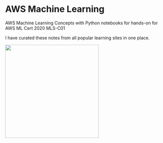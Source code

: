 # AWS Machine Learning
AWS Machine Learning Concepts with Python notebooks for hands-on for AWS ML Cert 2020 MLS-C01

I have curated these notes from all popular learning sites in one place.

<img src="https://www.google.com/url?sa=i&url=https%3A%2F%2Faws.amazon.com%2Fblogs%2Fapn%2Fintroducing-aws-machine-learning-competency%2F&psig=AOvVaw1EKRKYtsGSh-EqlSwNO9Sx&ust=1586371471260000&source=images&cd=vfe&ved=0CAIQjRxqFwoTCIChysD81ugCFQAAAAAdAAAAABAT" height="300" />